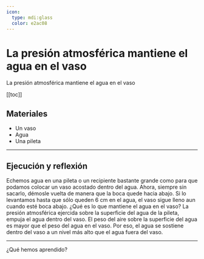 ```yaml
---
icon: 
  type: mdi:glass
  color: e2ac08 
---
```

# La presión atmosférica mantiene el agua en el vaso
La presión atmosférica mantiene el agua en el vaso

[[toc]]

## Materiales

- Un vaso
- Agua
- Una pileta

---

## Ejecución y reflexión

Echemos agua en una pileta o un recipiente bastante grande como para que podamos colocar un vaso acostado dentro del agua. Ahora, siempre sin sacarlo, démosle vuelta de manera que la boca quede hacia abajo. Si lo levantamos hasta que sólo queden 6 cm en el agua, el vaso sigue lleno aun cuando esté boca abajo. ¿Qué es lo que mantiene el agua en el vaso? La presión atmosférica ejercida sobre la superficie del agua de la pileta, empuja el agua dentro del vaso. El peso del aire sobre la superficie del agua es mayor que el peso del agua en el vaso. Por eso, el agua se sostiene dentro del vaso a un nivel más alto que el agua fuera del vaso.

---

¿Qué hemos aprendido?
